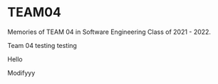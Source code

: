 # TEAM04
Memories of TEAM 04 in Software Engineering Class of 2021 - 2022.

Team 04
testing
testing

Hello

Modifyyy


